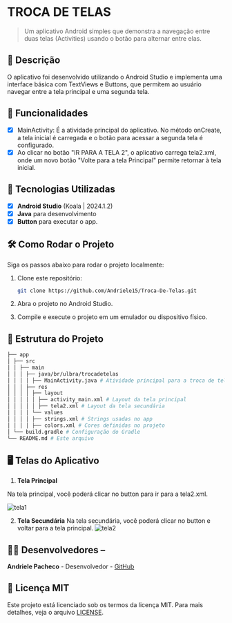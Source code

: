 
# **TROCA DE TELAS**

> Um aplicativo Android simples que demonstra a navegação entre duas telas (Activities) usando o botão para alternar entre elas.

## 📱 Descrição

O aplicativo foi desenvolvido utilizando o Android Studio e implementa uma interface básica com TextViews e Buttons, que permitem ao usuário navegar entre a tela principal e uma segunda tela.

## 🔧 Funcionalidades

- [x] MainActivity: É a atividade principal do aplicativo. No método onCreate, a tela inicial é carregada e o botão para acessar a segunda tela é configurado. 
- [x] Ao clicar no botão "IR PARA A TELA 2", o aplicativo carrega tela2.xml, onde um novo botão "Volte para a tela Principal" permite retornar à tela inicial.

## 🚀 Tecnologias Utilizadas

- [x] **Android Studio** (Koala | 2024.1.2)
- [x] **Java** para desenvolvimento
- [x] **Button** para executar o app.

## 🛠️ Como Rodar o Projeto

Siga os passos abaixo para rodar o projeto localmente:

1. Clone este repositório:

    ```bash
    git clone https://github.com/Andriele15/Troca-De-Telas.git

    ```
    
2. Abra o projeto no Android Studio.
  
3. Compile e execute o projeto em um emulador ou dispositivo físico.

## 📂 Estrutura do Projeto

```bash
├── app
│ ├── src
│ │ ├── main
│ │ │ ├── java/br/ulbra/trocadetelas
│ │ │ │ ├── MainActivity.java # Atividade principal para a troca de telas
│ │ │ ├── res
│ │ │ │ ├── layout
│ │ │ │ │ ├── activity_main.xml # Layout da tela principal
│ │ │ │ │ ├── tela2.xml # Layout da tela secundária
│ │ │ │ └── values
│ │ │ │ ├── strings.xml # Strings usadas no app
│ │ │ │ ├── colors.xml # Cores definidas no projeto
│ └── build.gradle # Configuração do Gradle
└── README.md # Este arquivo
```
 ## 🖥️ Telas do Aplicativo

1. **Tela Principal**
 
Na tela principal, você poderá clicar no button para ir para a tela2.xml.
 
![tela1](https://github.com/user-attachments/assets/89226582-3a93-4fcf-9c75-fd32db0eacba)

2. **Tela Secundária**
Na tela secundária, você poderá clicar no button e voltar para a tela principal.
![tela2](https://github.com/user-attachments/assets/7880c185-ccd5-4c7c-9251-0db2417c35bd)

 
## 👨‍💻 Desenvolvedores –

**Andriele Pacheco** - Desenvolvedor - [GitHub](https://github.com/Andriele15)
 
 ## 📄 Licença MIT
 
Este projeto está licenciado sob os termos da licença MIT. 
Para mais
detalhes, veja o arquivo [LICENSE](LICENSE).

    
